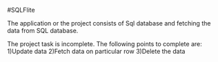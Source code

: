 #SQLFlite

The application or the project consists of Sql database and fetching the data from SQL database.

The project task is incomplete.
The following points to complete are:
1)Update data
2)Fetch data on particular row
3)Delete the data
